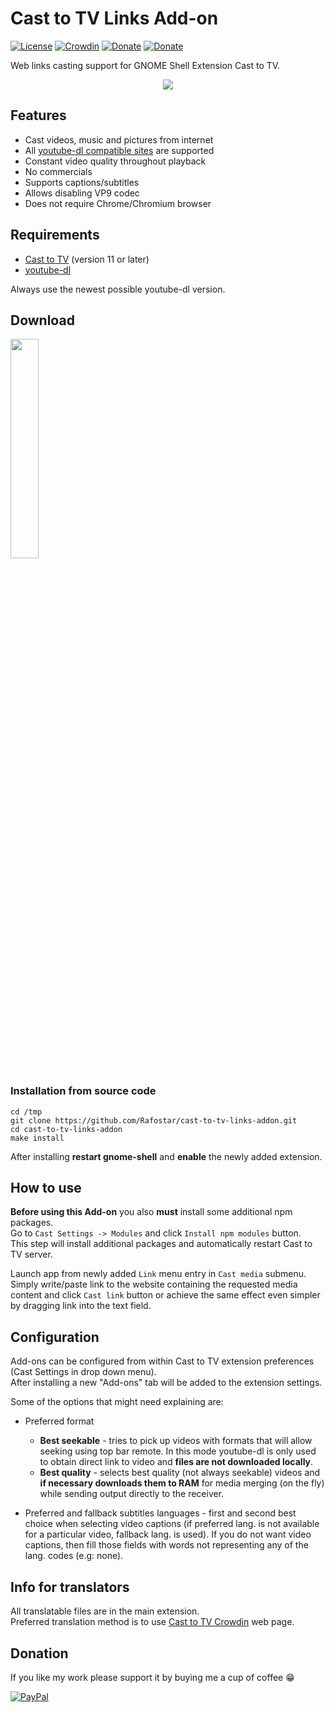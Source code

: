 # Cast to TV Links Add-on
[![License](https://img.shields.io/github/license/Rafostar/cast-to-tv-links-addon.svg)](https://github.com/Rafostar/cast-to-tv-links-addon/blob/master/COPYING)
[![Crowdin](https://d322cqt584bo4o.cloudfront.net/cast-to-tv/localized.svg)](https://crowdin.com/project/cast-to-tv)
[![Donate](https://img.shields.io/badge/Donate-PayPal-blue.svg)](https://www.paypal.com/cgi-bin/webscr?cmd=_s-xclick&hosted_button_id=TFVDFD88KQ322)
[![Donate](https://img.shields.io/badge/Donate-PayPal.Me-lightgrey.svg)](https://www.paypal.me/Rafostar)

Web links casting support for GNOME Shell Extension Cast to TV.

<p align="center">
<img src="https://raw.githubusercontent.com/wiki/Rafostar/gnome-shell-extension-cast-to-tv/images/Add-ons/Links.png">
</p>

## Features
* Cast videos, music and pictures from internet
* All [youtube-dl compatible sites](https://ytdl-org.github.io/youtube-dl/supportedsites.html) are supported
* Constant video quality throughout playback
* No commercials
* Supports captions/subtitles
* Allows disabling VP9 codec
* Does not require Chrome/Chromium browser

## Requirements
* [Cast to TV](https://github.com/Rafostar/gnome-shell-extension-cast-to-tv) (version 11 or later)
* [youtube-dl](https://ytdl-org.github.io/youtube-dl/index.html)

Always use the newest possible youtube-dl version.

## Download

[<img src="https://github.com/Rafostar/gnome-shell-extension-cast-to-tv/wiki/images/Gnome-Extensions.png" width="30%" height="30%">](https://extensions.gnome.org/extension/2242/cast-to-tv-links-add-on)

### Installation from source code
```
cd /tmp
git clone https://github.com/Rafostar/cast-to-tv-links-addon.git
cd cast-to-tv-links-addon
make install
```
After installing **restart gnome-shell** and **enable** the newly added extension.

## How to use
**Before using this Add-on** you also **must** install some additional npm packages.<br>
Go to `Cast Settings -> Modules` and click `Install npm modules` button.<br>
This step will install additional packages and automatically restart Cast to TV server.

Launch app from newly added `Link` menu entry in `Cast media` submenu.<br>
Simply write/paste link to the website containing the requested media content and click `Cast link` button or achieve the same effect even simpler by dragging link into the text field.

## Configuration
Add-ons can be configured from within Cast to TV extension preferences (Cast Settings in drop down menu).<br>
After installing a new "Add-ons" tab will be added to the extension settings.

Some of the options that might need explaining are:
* Preferred format
  * **Best seekable** - tries to pick up videos with formats that will allow seeking using top bar remote. In this mode youtube-dl is only used to obtain direct link to video and **files are not downloaded locally**.
  * **Best quality** - selects best quality (not always seekable) videos and **if necessary downloads them to RAM** for media merging (on the fly) while sending output directly to the receiver.

* Preferred and fallback subtitles languages - first and second best choice when selecting video captions (if preferred lang. is not available for a particular video, fallback lang. is used). If you do not want video captions, then fill those fields with words not representing any of the lang. codes (e.g: none).

## Info for translators
All translatable files are in the main extension.<br>
Preferred translation method is to use [Cast to TV Crowdin](https://crowdin.com/project/cast-to-tv) web page.

## Donation
If you like my work please support it by buying me a cup of coffee :grin:

[![PayPal](https://www.paypalobjects.com/en_US/i/btn/btn_donateCC_LG.gif)](https://www.paypal.com/cgi-bin/webscr?cmd=_s-xclick&hosted_button_id=TFVDFD88KQ322)

